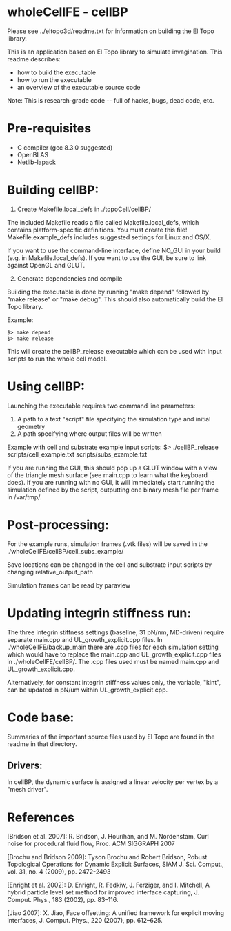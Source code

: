 
wholeCellFE - cellBP
===============================================================================

Please see ../eltopo3d/readme.txt for information on building the El Topo 
library.

This is an application based on El Topo library to simulate invagination.  This readme describes:

- how to build the executable
- how to run the executable
- an overview of the executable source code

Note: This is research-grade code -- full of hacks, bugs, dead code, etc.

Pre-requisites
=====================
- C compiler (gcc 8.3.0 suggested)
- OpenBLAS
- Netlib-lapack

Building cellBP:
=====================

1. Create Makefile.local_defs in ./topoCell/cellBP/

The included Makefile reads a file called Makefile.local_defs, which contains 
platform-specific definitions.  You must create this file!  
Makefile.example_defs includes suggested settings for Linux and OS/X.

If you want to use the command-line interface, define NO_GUI in your build 
(e.g. in Makefile.local_defs).  If you want to use the GUI, be sure to link 
against OpenGL and GLUT.  

2. Generate dependencies and compile

Building the executable is done by running "make depend" followed by 
"make release" or "make debug".  This should also automatically build the
El Topo library.

Example:
```
$> make depend
$> make release
```

This will create the cellBP_release executable which can be used with input scripts to run the whole cell model.

Using cellBP:
=====================

Launching the executable requires two command line parameters:
1. A path to a text "script" file specifying the simulation type and initial 
geometry
2. A path specifying where output files will be written

Example with cell and substrate example input scripts:
$> ./cellBP_release scripts/cell_example.txt scripts/subs_example.txt

If you are running the GUI, this should pop up a GLUT window with a view of the 
triangle mesh surface (see main.cpp to learn what the keyboard does).  If you 
are running with no GUI, it will immediately start running the simulation 
defined by the script, outputting one binary mesh file per frame in /var/tmp/.

Post-processing:
=====================

For the example runs, simulation frames (.vtk files) will be saved in the ./wholeCellFE/cellBP/cell_subs_example/ 

Save locations can be changed in the cell and substrate input scripts by changing relative_output_path 

Simulation frames can be read by paraview

Updating integrin stiffness run:
=====================
The three integrin stiffness settings (baseline, 31 pN/nm, MD-driven) require separate main.cpp and UL_growth_explicit.cpp files. In ./wholeCellFE/backup_main there are .cpp files for each simulation setting which would have to replace the main.cpp and UL_growth_explicit.cpp files in ./wholeCellFE/cellBP/. The .cpp files used must be named main.cpp and UL_growth_explicit.cpp.

Alternatively, for constant integrin stiffness values only, the variable, "kint", can be updated in pN/um within UL_growth_explicit.cpp.

Code base:
=====================

Summaries of the important source files used by El Topo are found in the readme
in that directory.

Drivers:
---------------------

In cellBP, the dynamic surface is assigned a linear velocity per vertex by a 
"mesh driver".

References
=====================

[Bridson et al. 2007]: R. Bridson, J. Hourihan, and M. Nordenstam,  Curl noise 
for procedural fluid flow, Proc. ACM SIGGRAPH 2007

[Brochu and Bridson 2009]: Tyson Brochu and Robert Bridson, Robust Topological 
Operations for Dynamic Explicit Surfaces, SIAM J. Sci. Comput., vol. 31, no. 4 
(2009), pp. 2472-2493 

[Enright et al. 2002]: D. Enright, R. Fedkiw, J. Ferziger, and I. Mitchell, A 
hybrid particle level set method for improved interface capturing, J. Comput. 
Phys., 183 (2002), pp. 83–116.

[Jiao 2007]: X. Jiao, Face offsetting: A unified framework for explicit moving 
interfaces, J. Comput. Phys., 220 (2007), pp. 612–625.



